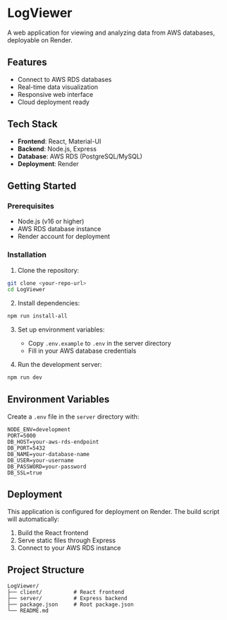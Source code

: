 # LogViewer

A web application for viewing and analyzing data from AWS databases, deployable on Render.

## Features

- Connect to AWS RDS databases
- Real-time data visualization
- Responsive web interface
- Cloud deployment ready

## Tech Stack

- **Frontend**: React, Material-UI
- **Backend**: Node.js, Express
- **Database**: AWS RDS (PostgreSQL/MySQL)
- **Deployment**: Render

## Getting Started

### Prerequisites

- Node.js (v16 or higher)
- AWS RDS database instance
- Render account for deployment

### Installation

1. Clone the repository:
```bash
git clone <your-repo-url>
cd LogViewer
```

2. Install dependencies:
```bash
npm run install-all
```

3. Set up environment variables:
   - Copy `.env.example` to `.env` in the server directory
   - Fill in your AWS database credentials

4. Run the development server:
```bash
npm run dev
```

## Environment Variables

Create a `.env` file in the `server` directory with:

```
NODE_ENV=development
PORT=5000
DB_HOST=your-aws-rds-endpoint
DB_PORT=5432
DB_NAME=your-database-name
DB_USER=your-username
DB_PASSWORD=your-password
DB_SSL=true
```

## Deployment

This application is configured for deployment on Render. The build script will automatically:
1. Build the React frontend
2. Serve static files through Express
3. Connect to your AWS RDS instance

## Project Structure

```
LogViewer/
├── client/          # React frontend
├── server/          # Express backend
├── package.json     # Root package.json
└── README.md
```
